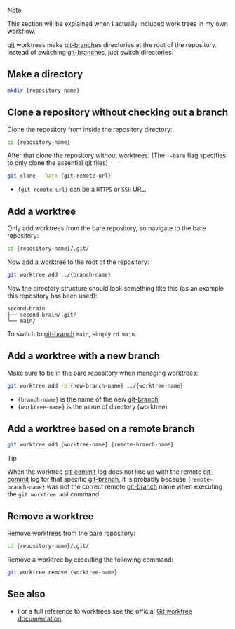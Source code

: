 > [!NOTE]
> This section will be explained when I actually included work trees in my own workflow.

[git](git.md) worktrees make [git-branch](git-branch.md)es directories at the root of the repository.
Instead of switching [git-branch](git-branch.md)es, just switch directories.

## Make a directory
```sh
mkdir {repository-name}
```

## Clone a repository without checking out a branch
Clone the repository from inside the repository directory:
```sh
cd {repository-name}
```

After that clone the repository without worktrees: (The `--bare` flag specifies to only clone the essential [git](git.md) files)
```sh
git clone --bare {git-remote-url}
```
* `{git-remote-url}` can be a `HTTPS` or `SSH` URL.

## Add a worktree
Only add worktrees from the bare repository, so navigate to the bare repository:
```sh
cd {repository-name}/.git/
```

Now add a worktree to the root of the repository:
```sh
git worktree add ../{branch-name}
```

Now the directory structure should look something like this (as an example this repository has been used):
```
second-brain
├── second-brain/.git/
└── main/
```

To switch to [git-branch](git-branch.md) `main`, simply `cd main`.

## Add a worktree with a new branch
Make sure to be in the bare repository when managing worktrees:
```sh
git worktree add -b {new-branch-name} ../{worktree-name}
```
* `{branch-name}` is the name of the new [git-branch](git-branch.md)
* `{worktree-name}` is the name of directory (worktree)

## Add a worktree based on a remote branch
```sh
git worktree add {worktree-name} {remote-branch-name}
```

> [!TIP]
> When the worktree [git-commit](git-commit.md) log does not line up with the remote [git-commit](git-commit.md) log for that specific [git-branch](git-branch.md), it is probably because `{remote-branch-name}` was not the correct remote [git-branch](git-branch.md) name when executing the `git worktree add` command.

## Remove a worktree
Remove worktrees from the bare repository:
```sh
cd {repository-name}/.git/
```

Remove a worktree by executing the following command:
```sh
git worktree remove {worktree-name}
```

## See also
* For a full reference to worktrees see the official [Git worktree documentation](https://git-scm.com/docs/git-worktree).
